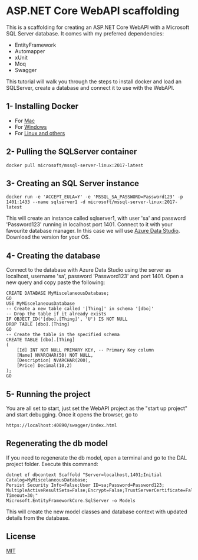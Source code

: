 ﻿# ASP.NET Core WebAPI scaffolding

This is a scaffolding for creating an ASP.NET Core WebAPI with a Microsoft SQL Server database. It comes with my preferred dependencies:
- EntityFramework
- Automapper
- xUnit
- Moq
- Swagger

This tutorial will walk you through the steps to install docker and load an SQLServer, create a database and connect it to use with the WebAPI.

## 1- Installing Docker

- For [Mac](https://store.docker.com/editions/community/docker-ce-desktop-mac)
- For [Windows](https://hub.docker.com/editions/community/docker-ce-desktop-windows)
- For [Linux and others](https://hub.docker.com/search?q=&type=edition&offering=community)

## 2- Pulling the SQLServer container 
``` 
docker pull microsoft/mssql-server-linux:2017-latest
```

## 3- Creating an SQL Server instance 
```
docker run -e 'ACCEPT_EULA=Y' -e 'MSSQL_SA_PASSWORD=Password123' -p
1401:1433 --name sqlserver1 -d microsoft/mssql-server-linux:2017-latest
```
This will create an instance called sqlserver1, with user 'sa' and password 'Password123' running in localhost port 1401.
Connect to it with your favourite database manager. In this case we will use [Azure Data Studio](https://github.com/microsoft/azuredatastudio). Download the version for your OS.

## 4- Creating the database
Connect to the database with Azure Data Studio using the server as localhost, username 'sa', password 'Password123' and port 1401. 
Open a new query and copy paste the following:

```
CREATE DATABASE MyMiscelaneousDatabase;
GO
USE MyMiscelaneousDatabase
-- Create a new table called '[Thing]' in schema '[dbo]'
-- Drop the table if it already exists
IF OBJECT_ID('[dbo].[Thing]', 'U') IS NOT NULL
DROP TABLE [dbo].[Thing]
GO
-- Create the table in the specified schema
CREATE TABLE [dbo].[Thing]
(
    [Id] INT NOT NULL PRIMARY KEY, -- Primary Key column
    [Name] NVARCHAR(50) NOT NULL,
    [Description] NVARCHAR(200),
    [Price] Decimal(10,2)
);
GO
``` 

## 5- Running the project
You are all set to start, just set the WebAPI project as the "start up project" and start debugging.
Once it opens the browser, go to 
```
https://localhost:40890/swagger/index.html
```
## Regenerating the db model
If you need to regenerate the db model, open a terminal and go to the DAL project folder. Execute this command:
```
dotnet ef dbcontext Scaffold "Server=localhost,1401;Initial Catalog=MyMiscelaneousDatabase;
Persist Security Info=False;User ID=sa;Password=Password123;
MultipleActiveResultSets=False;Encrypt=False;TrustServerCertificate=False;Connection Timeout=30;"
Microsoft.EntityFrameworkCore.SqlServer -o Models
```
This will create the new model classes and database context with updated details from the database.

## License
[MIT](https://choosealicense.com/licenses/mit/)